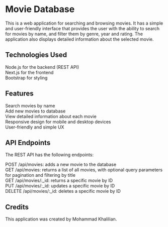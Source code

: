 # Movie Database <br>

This is a web application for searching and browsing movies. It has a simple and user-friendly interface that provides the user with the ability to search for movies by name, and filter them by genre, year and rating. The application also displays detailed information about the selected movie.<br>

## Technologies Used
Node.js for the backend (REST API) <br>
Next.js for the frontend <br>
Bootstrap for styling <br>

## Features
Search movies by name <br>
Add new movies to database  <br>
View detailed information about each movie  <br>
Responsive design for mobile and desktop devices  <br>
User-friendly and simple UX  <br>
 
## API Endpoints <br>
The REST API has the following endpoints: <br>

POST /api/movies: adds a new movie to the database <br>
GET /api/movies: returns a list of all movies, with optional query parameters for pagination and filtering by title <br>
GET /api/movies/:_id: returns a specific movie by ID <br>
PUT /api/movies/:_id: updates a specific movie by ID <br>
DELETE /api/movies/:_id: deletes a specific movie by ID <br>

## Credits <br>
This application was created by Mohammad Khalilian.






